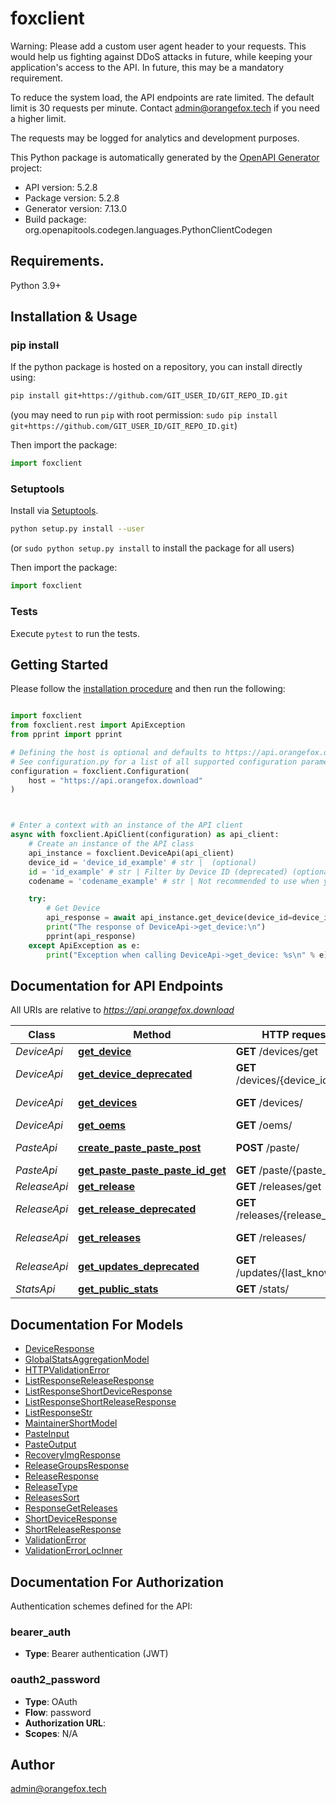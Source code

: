 # foxclient

Warning: Please add a custom user agent header to your requests.
This would help us fighting against DDoS attacks in future, while keeping your application's access to the API.
In future, this may be a mandatory requirement.

To reduce the system load, the API endpoints are rate limited.
The default limit is 30 requests per minute. Contact admin@orangefox.tech if you need a higher limit.

The requests may be logged for analytics and development purposes.


This Python package is automatically generated by the [OpenAPI Generator](https://openapi-generator.tech) project:

- API version: 5.2.8
- Package version: 5.2.8
- Generator version: 7.13.0
- Build package: org.openapitools.codegen.languages.PythonClientCodegen

## Requirements.

Python 3.9+

## Installation & Usage
### pip install

If the python package is hosted on a repository, you can install directly using:

```sh
pip install git+https://github.com/GIT_USER_ID/GIT_REPO_ID.git
```
(you may need to run `pip` with root permission: `sudo pip install git+https://github.com/GIT_USER_ID/GIT_REPO_ID.git`)

Then import the package:
```python
import foxclient
```

### Setuptools

Install via [Setuptools](http://pypi.python.org/pypi/setuptools).

```sh
python setup.py install --user
```
(or `sudo python setup.py install` to install the package for all users)

Then import the package:
```python
import foxclient
```

### Tests

Execute `pytest` to run the tests.

## Getting Started

Please follow the [installation procedure](#installation--usage) and then run the following:

```python

import foxclient
from foxclient.rest import ApiException
from pprint import pprint

# Defining the host is optional and defaults to https://api.orangefox.download
# See configuration.py for a list of all supported configuration parameters.
configuration = foxclient.Configuration(
    host = "https://api.orangefox.download"
)



# Enter a context with an instance of the API client
async with foxclient.ApiClient(configuration) as api_client:
    # Create an instance of the API class
    api_instance = foxclient.DeviceApi(api_client)
    device_id = 'device_id_example' # str |  (optional)
    id = 'id_example' # str | Filter by Device ID (deprecated) (optional)
    codename = 'codename_example' # str | Not recommended to use when you can (optional)

    try:
        # Get Device
        api_response = await api_instance.get_device(device_id=device_id, id=id, codename=codename)
        print("The response of DeviceApi->get_device:\n")
        pprint(api_response)
    except ApiException as e:
        print("Exception when calling DeviceApi->get_device: %s\n" % e)

```

## Documentation for API Endpoints

All URIs are relative to *https://api.orangefox.download*

Class | Method | HTTP request | Description
------------ | ------------- | ------------- | -------------
*DeviceApi* | [**get_device**](docs/DeviceApi.md#get_device) | **GET** /devices/get | Get Device
*DeviceApi* | [**get_device_deprecated**](docs/DeviceApi.md#get_device_deprecated) | **GET** /devices/{device_id} | Get Device Short
*DeviceApi* | [**get_devices**](docs/DeviceApi.md#get_devices) | **GET** /devices/ | Get Devices
*DeviceApi* | [**get_oems**](docs/DeviceApi.md#get_oems) | **GET** /oems/ | Get Oems
*PasteApi* | [**create_paste_paste_post**](docs/PasteApi.md#create_paste_paste_post) | **POST** /paste/ | Create Paste
*PasteApi* | [**get_paste_paste_paste_id_get**](docs/PasteApi.md#get_paste_paste_paste_id_get) | **GET** /paste/{paste_id} | Get Paste
*ReleaseApi* | [**get_release**](docs/ReleaseApi.md#get_release) | **GET** /releases/get | Get Release
*ReleaseApi* | [**get_release_deprecated**](docs/ReleaseApi.md#get_release_deprecated) | **GET** /releases/{release_id} | Get Release Short
*ReleaseApi* | [**get_releases**](docs/ReleaseApi.md#get_releases) | **GET** /releases/ | Get Releases
*ReleaseApi* | [**get_updates_deprecated**](docs/ReleaseApi.md#get_updates_deprecated) | **GET** /updates/{last_known_id} | Get Updates
*StatsApi* | [**get_public_stats**](docs/StatsApi.md#get_public_stats) | **GET** /stats/ | Public Stats


## Documentation For Models

 - [DeviceResponse](docs/DeviceResponse.md)
 - [GlobalStatsAggregationModel](docs/GlobalStatsAggregationModel.md)
 - [HTTPValidationError](docs/HTTPValidationError.md)
 - [ListResponseReleaseResponse](docs/ListResponseReleaseResponse.md)
 - [ListResponseShortDeviceResponse](docs/ListResponseShortDeviceResponse.md)
 - [ListResponseShortReleaseResponse](docs/ListResponseShortReleaseResponse.md)
 - [ListResponseStr](docs/ListResponseStr.md)
 - [MaintainerShortModel](docs/MaintainerShortModel.md)
 - [PasteInput](docs/PasteInput.md)
 - [PasteOutput](docs/PasteOutput.md)
 - [RecoveryImgResponse](docs/RecoveryImgResponse.md)
 - [ReleaseGroupsResponse](docs/ReleaseGroupsResponse.md)
 - [ReleaseResponse](docs/ReleaseResponse.md)
 - [ReleaseType](docs/ReleaseType.md)
 - [ReleasesSort](docs/ReleasesSort.md)
 - [ResponseGetReleases](docs/ResponseGetReleases.md)
 - [ShortDeviceResponse](docs/ShortDeviceResponse.md)
 - [ShortReleaseResponse](docs/ShortReleaseResponse.md)
 - [ValidationError](docs/ValidationError.md)
 - [ValidationErrorLocInner](docs/ValidationErrorLocInner.md)


<a id="documentation-for-authorization"></a>
## Documentation For Authorization


Authentication schemes defined for the API:
<a id="bearer_auth"></a>
### bearer_auth

- **Type**: Bearer authentication (JWT)

<a id="oauth2_password"></a>
### oauth2_password

- **Type**: OAuth
- **Flow**: password
- **Authorization URL**: 
- **Scopes**: N/A


## Author

admin@orangefox.tech


